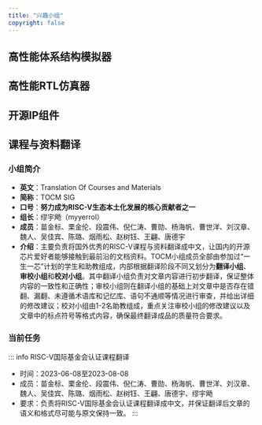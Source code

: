 ```yaml
---
title: "兴趣小组"
copyright: false
---
```


## 高性能体系结构模拟器

<!-- ### 小组简介
- 英文：High Performance Architecture Simulator
- 简称：HPAS SIG -->

## 高性能RTL仿真器
<!--
### 小组简介
- 英文：High Performance RTL Simulator
- 简称：HPRS SIG -->

## 开源IP组件

<!-- ### 小组简介
- 英文：Open Source IP Components
- 简称：OSIP SIG -->

## 课程与资料翻译

### 小组简介
- **英文**：Translation Of Courses and Materials
- **简称**：TOCM SIG
- **口号**：**努力成为RISC-V生态本土化发展的核心贡献者之一**
- **组长**：缪宇飏（myyerrol）
- **成员**：苗金标、栗金伦、段震伟、倪仁涛、曹勋、杨海帆、曹世洋、刘汉章、魏人、吴佳宾、陈璐、烟雨松、赵树钰、王翩、唐德宇
- **介绍**：主要负责将国外优秀的RISC-V课程与资料翻译成中文，让国内的开源芯片爱好者能够接触到最前沿的文档资料。TOCM小组成员全部由参加过“一生一芯”计划的学生和助教组成，内部根据翻译阶段不同又划分为**翻译小组**、**审校小组**和**校对小组**。其中翻译小组负责对文章内容进行初步翻译，保证整体内容的一致性和正确性；审校小组则在翻译小组的基础上对文章中是否存在错翻、漏翻、未遵循术语库和记忆库、语句不通顺等情况进行审查，并给出详细的修改建议；校对小组由1-2名助教组成，重点关注审校小组的修改建议以及文章中的标点符号等格式内容，确保最终翻译成品的质量符合要求。

### 当前任务

::: info RISC-V国际基金会认证课程翻译
- 时间：2023-06-08至2023-08-08
- 成员：苗金标、栗金伦、段震伟、倪仁涛、曹勋、杨海帆、曹世洋、刘汉章、魏人、吴佳宾、陈璐、烟雨松、赵树钰、王翩、唐德宇、缪宇飏
- 要求：负责将RISC-V国际基金会认证课程翻译成中文，并保证翻译后文章的语义和格式尽可能与原文保持一致。
:::
